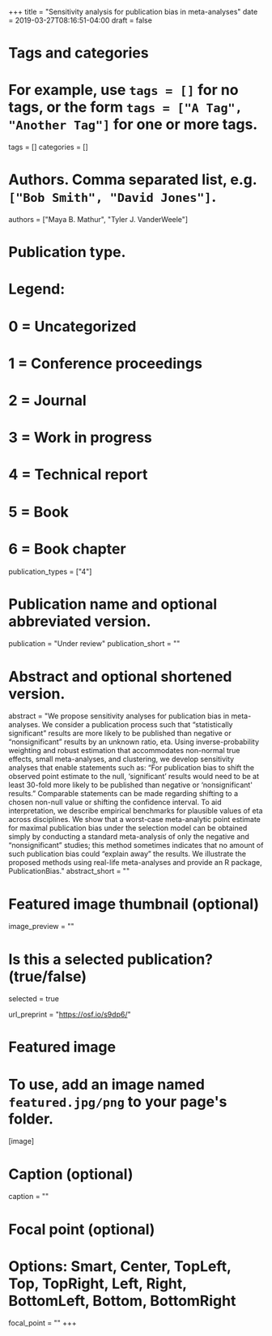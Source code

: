 +++
title = "Sensitivity analysis for publication bias in meta-analyses"
date = 2019-03-27T08:16:51-04:00
draft = false

# Tags and categories
# For example, use `tags = []` for no tags, or the form `tags = ["A Tag", "Another Tag"]` for one or more tags.
tags = []
categories = []

# Authors. Comma separated list, e.g. `["Bob Smith", "David Jones"]`.
authors = ["Maya B. Mathur", "Tyler J. VanderWeele"]


# Publication type.
# Legend:
# 0 = Uncategorized
# 1 = Conference proceedings
# 2 = Journal
# 3 = Work in progress
# 4 = Technical report
# 5 = Book
# 6 = Book chapter
publication_types = ["4"]

# Publication name and optional abbreviated version.
publication = "Under review"
publication_short = ""

# Abstract and optional shortened version.
abstract = "We propose sensitivity analyses for publication bias in meta-analyses. We consider a publication process such that “statistically significant” results are more likely to be published than negative or “nonsignificant” results by an unknown ratio, eta. Using inverse-probability weighting and robust estimation that accommodates non-normal true effects, small meta-analyses, and clustering, we develop sensitivity analyses that enable statements such as: “For publication bias to shift the observed point estimate to the null, ‘significant’ results would need to be at least 30-fold more likely to be published than negative or ‘nonsignificant' results.” Comparable statements can be made regarding shifting to a chosen non-null value or shifting the confidence interval. To aid interpretation, we describe empirical benchmarks for plausible values of eta across disciplines. We show that a worst-case meta-analytic point estimate for maximal publication bias under the selection model can be obtained simply by conducting a standard meta-analysis of only the negative and “nonsignificant” studies; this method sometimes indicates that no amount of such publication bias could “explain away” the results. We illustrate the proposed methods using real-life meta-analyses and provide an R package, PublicationBias."
abstract_short = ""

# Featured image thumbnail (optional)
image_preview = ""

# Is this a selected publication? (true/false)
selected = true

url_preprint = "https://osf.io/s9dp6/"

# Featured image
# To use, add an image named `featured.jpg/png` to your page's folder. 
[image]
  # Caption (optional)
  caption = ""

  # Focal point (optional)
  # Options: Smart, Center, TopLeft, Top, TopRight, Left, Right, BottomLeft, Bottom, BottomRight
  focal_point = ""
+++
